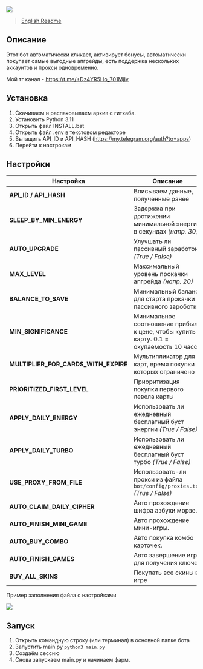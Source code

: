 <img src="https://i.imgur.com/g3AtZrx.png"> 

>[English Readme](README-EN.md)

## Описание
Этот бот автоматически кликает, активирует бонусы, автоматически покупает самые выгодные апгрейды, есть поддержка нескольких аккаунтов и прокси одновременно.

Мой тг канал - https://t.me/+Dz4YR5Ho_701MjIy

## Установка
1. Скачиваем и распаковываем архив с гитхаба.
2. Установить Python 3.11
3. Открыть файл INSTALL.bat
4. Открыть файл .env в текстовом редакторе 
5. Вытащить API_ID и API_HASH (https://my.telegram.org/auth?to=apps)
6. Перейти к настрокам

## Настройки
| Настройка                            | Описание                                                                               |
|--------------------------------------|----------------------------------------------------------------------------------------|
| **API_ID / API_HASH**                | Вписываем данные, полученные ранее                                                     |
| **SLEEP_BY_MIN_ENERGY**              | Задержка при достижении минимальной энергии в секундах _(напр. 30)_                    |
| **AUTO_UPGRADE**                     | Улучшать ли пассивный заработок _(True / False)_                                       |
| **MAX_LEVEL**                        | Максимальный уровень прокачки апгрейда _(напр. 20)_                                    |
| **BALANCE_TO_SAVE**                  | Минимальный баланс для старта прокачки пассивного зароботка                            |
| **MIN_SIGNIFICANCE**                 | Минимальное соотношение прибыли к цене, чтобы купить карту. 0.1 = окупаемость 10 часов |
| **MULTIPLIER_FOR_CARDS_WITH_EXPIRE** | Мультипликатор для карт, время покупки которых ограничено                              |
| **PRIORITIZED_FIRST_LEVEL**          | Приоритизация покупки первого левела карты                                             |
| **APPLY_DAILY_ENERGY**               | Использовать ли ежедневный бесплатный буст энергии _(True / False)_                    |
| **APPLY_DAILY_TURBO**                | Использовать ли ежедневный бесплатный буст турбо _(True / False)_                      |
| **USE_PROXY_FROM_FILE**              | Использовать-ли прокси из файла `bot/config/proxies.txt` _(True / False)_              |
| **AUTO_CLAIM_DAILY_CIPHER**          | Авто прохождение шифра азбуки морзе.                                                   |
| **AUTO_FINISH_MINI_GAME**            | Авто прохождение мини-игры.                                                            |
| **AUTO_BUY_COMBO**                   | Авто покупка комбо карточек.                                                           |
| **AUTO_FINISH_GAMES**                | Авто завершение игр для получения ключей                                               |
| **BUY_ALL_SKINS**                    | Покупать все скины в игре                                                              |

Пример заполнения файла с настройками

<img src="https://i.imgur.com/Aw7jNhJ.png">

## Запуск
1. Открыть командную строку (или терминал) в основной папке бота
2. Запустить main.py ```python3 main.py```
3. Создаём сессию
4. Снова запускаем main.py и начинаем фарм.

